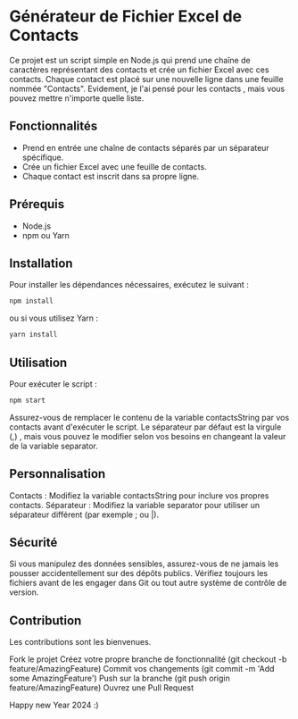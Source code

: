 # Générateur de Fichier Excel de Contacts

Ce projet est un script simple en Node.js qui prend une chaîne de caractères représentant des contacts et crée un fichier Excel avec ces contacts. 
Chaque contact est placé sur une nouvelle ligne dans une feuille nommée "Contacts".
Evidement, je l'ai pensé pour les contacts , mais vous pouvez mettre n'importe quelle liste.

## Fonctionnalités

- Prend en entrée une chaîne de contacts séparés par un séparateur spécifique.
- Crée un fichier Excel avec une feuille de contacts.
- Chaque contact est inscrit dans sa propre ligne.

## Prérequis

- Node.js
- npm ou Yarn

## Installation

Pour installer les dépendances nécessaires, exécutez le suivant :

```bash
npm install

```

ou si vous utilisez Yarn :
```bash
yarn install
```

## Utilisation

Pour exécuter le script :
```bash
npm start
```

Assurez-vous de remplacer le contenu de la variable contactsString par vos contacts avant d'exécuter le script. 
Le séparateur par défaut est la virgule (,) , mais vous pouvez le modifier selon vos besoins en changeant la valeur de la variable separator.

## Personnalisation

Contacts : Modifiez la variable contactsString pour inclure vos propres contacts.
Séparateur : Modifiez la variable separator pour utiliser un séparateur différent (par exemple ; ou |).

## Sécurité
Si vous manipulez des données sensibles, assurez-vous de ne jamais les pousser accidentellement sur des dépôts publics. 
Vérifiez toujours les fichiers avant de les engager dans Git ou tout autre système de contrôle de version.

## Contribution
Les contributions sont les bienvenues.

Fork le projet
Créez votre propre branche de fonctionnalité (git checkout -b feature/AmazingFeature)
Commit vos changements (git commit -m 'Add some AmazingFeature')
Push sur la branche (git push origin feature/AmazingFeature)
Ouvrez une Pull Request

Happy new Year 2024 :)

